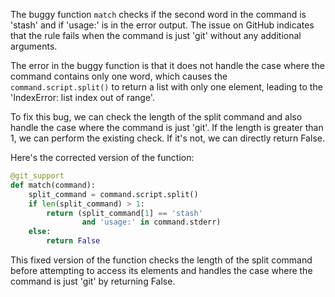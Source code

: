 The buggy function `match` checks if the second word in the command is 'stash' and if 'usage:' is in the error output. The issue on GitHub indicates that the rule fails when the command is just 'git' without any additional arguments.

The error in the buggy function is that it does not handle the case where the command contains only one word, which causes the `command.script.split()` to return a list with only one element, leading to the 'IndexError: list index out of range'.

To fix this bug, we can check the length of the split command and also handle the case where the command is just 'git'. If the length is greater than 1, we can perform the existing check. If it's not, we can directly return False.

Here's the corrected version of the function:

```python
@git_support
def match(command):
    split_command = command.script.split()
    if len(split_command) > 1:
        return (split_command[1] == 'stash'
                and 'usage:' in command.stderr)
    else:
        return False
```

This fixed version of the function checks the length of the split command before attempting to access its elements and handles the case where the command is just 'git' by returning False.